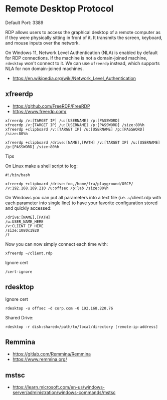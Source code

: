 # Remote Desktop Protocol

Default Port: 3389


RDP allows users to access the graphical desktop of a remote computer as if they were physically sitting in front of it. It transmits the screen, keyboard, and mouse inputs over the network.






On Windows 11, Network Level Authentication (NLA) is enabled by default for RDP connections.
If the machine is not a domain-joined machine, `rdesktop` won't connect to it.
We can use `xfreerdp` instead, which supports NLA for non domain-joined machines.

- <https://en.wikipedia.org/wiki/Network_Level_Authentication>





## xfreerdp

- <https://github.com/FreeRDP/FreeRDP>
- <https://www.freerdp.com/>


```
xfreerdp /v:[TARGET IP] /u:[USERNAME] /p:[PASSWORD]
xfreerdp /v:[TARGET IP] /u:[USERNAME] /p:[PASSWORD] /size:80%h
xfreerdp +clipboard /v:[TARGET IP] /u:[USERNAME] /p:[PASSWORD] /size:80%h

xfreerdp +clipboard /drive:[NAME],[PATH] /v:[TARGET IP] /u:[USERNAME] /p:[PASSWORD] /size:80%h
```




Tips

On Linux make a shell script to log:
```
#!/bin/bash

xfreerdp +clipboard /drive:foo,/home/fra/playground/OSCP/ /v:192.168.189.210 /u:offsec /p:lab /size:80%h

```




On Windows you can put all parameters into a text file (i.e. ~/client.rdp with each parameter into single line) to have your favorite configuration stored and quickly accessed:
```
/drive:[NAME],[PATH]
/u:USER_NAME_HERE
/v:CLIENT_IP_HERE
/size:1080x1920
/f
```

Now you can now simply connect each time with:
```
xfreerdp ~/client.rdp
```



Ignore cert
```
/cert-ignore
```















## rdesktop

Ignore cert
```
rdesktop -u offsec -d corp.com -0 192.168.220.76
```


Shared Drive:
```
rdesktop -r disk:shared=/path/to/local/directory [remote-ip-address]
```















## Remmina

- <https://gitlab.com/Remmina/Remmina>
- <https://www.remmina.org/>
















## mstsc

- <https://learn.microsoft.com/en-us/windows-server/administration/windows-commands/mstsc>



